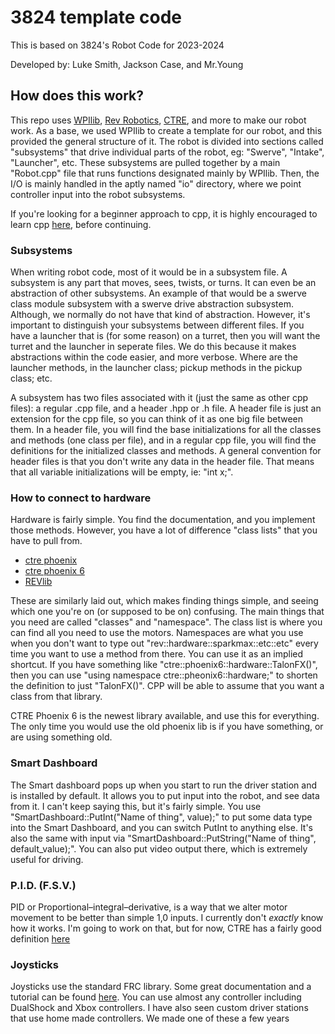 # 3824 template code
This is based on 3824's Robot Code for 2023-2024

Developed by:
Luke Smith, Jackson Case, and Mr.Young

## How does this work?

This repo uses [WPIlib](https://docs.wpilib.org/en/stable/index.html), [Rev Robotics](https://www.revrobotics.com/), [CTRE](https://store.ctr-electronics.com/), and more to make our robot work. As a base, we used WPIlib to create a template for our robot, and this provided the general structure of it. The robot is divided into sections called "subsystems" that drive individual parts of the robot, eg: "Swerve", "Intake", "Launcher", etc. These subsystems are pulled together by a main "Robot.cpp" file that runs functions designated mainly by WPIlib. Then, the I/O is mainly handled in the aptly named "io" directory, where we point controller input into the robot subsystems.

If you're looking for a beginner approach to cpp, it is highly encouraged to learn cpp [here](https://learncpp.com), before continuing.

### Subsystems

When writing robot code, most of it would be in a subsystem file. A subsystem is any part that moves, sees, twists, or turns. It can even be an abstraction of other subsystems. An example of that would be a swerve class module subsystem with a swerve drive abstraction subsystem. Although, we normally do not have that kind of abstraction. However, it's important to distinguish your subsystems between different files. If you have a launcher that is (for some reason) on a turret, then you will want the turret and the launcher in seperate files. We do this because it makes abstractions within the code easier, and more verbose. Where are the launcher methods, in the launcher class; pickup methods in the pickup class; etc. 

A subsystem has two files associated with it (just the same as other cpp files): a regular .cpp file, and a header .hpp or .h file. A header file is just an extension for the cpp file, so you can think of it as one big file between them. In a header file, you will find the base initializations for all the classes and methods (one class per file), and in a regular cpp file, you will find the definitions for the initialized classes and methods. A general convention for header files is that you don't write any data in the header file. That means that all variable initializations will be empty, ie: "int x;".

### How to connect to hardware

Hardware is fairly simple. You find the documentation, and you implement those methods. However, you have a lot of difference "class lists" that you have to pull from.

* [ctre phoenix](https://api.ctr-electronics.com/phoenix/release/cpp/)
* [ctre phoenix 6](https://api.ctr-electronics.com/phoenix6/release/cpp/)
* [REVlib](https://codedocs.revrobotics.com/cpp/classrev_1_1_spark_max_p_i_d_controller)

These are similarly laid out, which makes finding things simple, and seeing which one you're on (or supposed to be on) confusing. The main things that you need are called "classes" and "namespace". The class list is where you can find all you need to use the motors. Namespaces are what you use when you don't want to type out "rev::hardware::sparkmax::etc::etc" every time you want to use a method from there. You can use it as an implied shortcut. If you have something like "ctre::phoenix6::hardware::TalonFX()", then you can use "using namespace ctre::pheonix6::hardware;" to shorten the definition to just "TalonFX()". CPP will be able to assume that you want a class from that library.

CTRE Phoenix 6 is the newest library available, and use this for everything. The only time you would use the old phoenix lib is if you have something, or are using something old.

### Smart Dashboard

The Smart dashboard pops up when you start to run the driver station and is installed by default. It allows you to put input into the robot, and see data from it. I can't keep saying this, but it's fairly simple. You use "SmartDashboard::PutInt("Name of thing", value);" to put some data type into the Smart Dashboard, and you can switch PutInt to anything else. It's also the same with input via "SmartDashboard::PutString("Name of thing", default_value);". You can also put video output there, which is extremely useful for driving.

### P.I.D. (F.S.V.)

PID or Proportional–integral–derivative, is a way that we alter motor movement to be better than simple 1,0 inputs. I currently don't *exactly* know how it works. I'm going to work on that, but for now, CTRE has a fairly good definition [here](https://v6.docs.ctr-electronics.com/en/stable/docs/api-reference/device-specific/talonfx/basic-pid-control.html)

### Joysticks

Joysticks use the standard FRC library. Some great documentation and a tutorial can be found [here](https://docs.wpilib.org/en/stable/docs/software/basic-programming/joystick.html). You can use almost any controller including DualShock and Xbox controllers. I have also seen custom driver stations that use home made controllers. We made one of these a few years 
